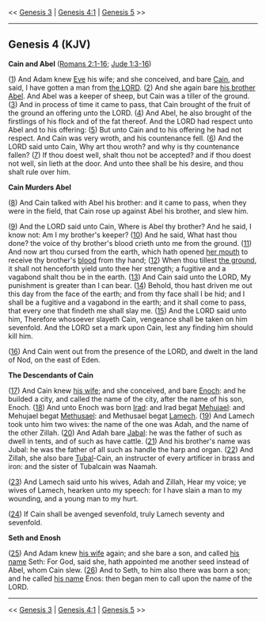 << [Genesis 3](/genesis/3) | [Genesis 4:1](http://biblehub.com/interlinear/genesis/4-1.htm) | [Genesis 5](/genesis/5) >>

---

## Genesis 4 (KJV)

**Cain and Abel** ([Romans 2:1-16](https://www.biblegateway.com/passage/?search=romans+2%3A1-16&version=KJV); [Jude 1:3-16](https://www.biblegateway.com/passage/?search=jude+1%3A3-16&version=KJV))

([1](http://biblehub.com/interlinear/genesis/4-1.htm)) And Adam knew [Eve](/keys/ATh-ChVH) his wife; and she conceived, and bare [Cain](/keys/ATh-QIN), and said, I have gotten a man from [the LORD](/keys/ATh-IHVH). ([2](http://biblehub.com/interlinear/genesis/4-2.htm)) And she again bare [his brother](/keys/ATh-AChIV) [Abel](/keys/ATh-HBL). And Abel was a keeper of sheep, but Cain was a tiller of the ground. ([3](http://biblehub.com/interlinear/genesis/4-3.htm)) And in process of time it came to pass, that Cain brought of the fruit of the ground an offering unto the LORD. ([4](http://biblehub.com/interlinear/genesis/4-4.htm)) And Abel, he also brought of the firstlings of his flock and of the fat thereof. And the LORD had respect unto Abel and to his offering: ([5](http://biblehub.com/interlinear/genesis/4-5.htm)) But unto Cain and to his offering he had not respect. And Cain was very wroth, and his countenance fell. ([6](http://biblehub.com/interlinear/genesis/4-6.htm)) And the LORD said unto Cain, Why art thou wroth? and why is thy countenance fallen? ([7](http://biblehub.com/interlinear/genesis/4-7.htm)) If thou doest well, shalt thou not be accepted? and if thou doest not well, sin lieth at the door. And unto thee shall be his desire, and thou shalt rule over him.

**Cain Murders Abel**

([8](http://biblehub.com/interlinear/genesis/4-8.htm)) And Cain talked with Abel his brother: and it came to pass, when they were in the field, that Cain rose up against Abel his brother, and slew him.

([9](http://biblehub.com/interlinear/genesis/4-9.htm)) And the LORD said unto Cain, Where is Abel thy brother? And he said, I know not: Am I my brother's keeper? ([10](http://biblehub.com/interlinear/genesis/4-10.htm)) And he said, What hast thou done? the voice of thy brother's blood crieth unto me from the ground. ([11](http://biblehub.com/interlinear/genesis/4-11.htm)) And now art thou cursed from the earth, which hath opened [her mouth](/keys/ATh-PIH) to receive thy brother's [blood](/keys/ATh-DMI) from thy hand; ([12](http://biblehub.com/interlinear/genesis/4-12.htm)) When thou tillest [the ground](/keys/ATh-HADMH), it shall not henceforth yield unto thee her strength; a fugitive and a vagabond shalt thou be in the earth. ([13](http://biblehub.com/interlinear/genesis/4-13.htm)) And Cain said unto the LORD, My punishment is greater than I can bear. ([14](http://biblehub.com/interlinear/genesis/4-14.htm)) Behold, thou hast driven me out this day from the face of the earth; and from thy face shall I be hid; and I shall be a fugitive and a vagabond in the earth; and it shall come to pass, that every one that findeth me shall slay me. ([15](http://biblehub.com/interlinear/genesis/4-15.htm)) And the LORD said unto him, Therefore whosoever slayeth Cain, vengeance shall be taken on him sevenfold. And the LORD set a mark upon Cain, lest any finding him should kill him.

([16](http://biblehub.com/interlinear/genesis/4-16.htm)) And Cain went out from the presence of the LORD, and dwelt in the land of Nod, on the east of Eden.

**The Descendants of Cain**

([17](http://biblehub.com/interlinear/genesis/4-17.htm)) And Cain knew [his wife](/keys/ATh-AShThV); and she conceived, and bare [Enoch](/keys/ATh-ChNVK): and he builded a city, and called the name of the city, after the name of his son, Enoch. ([18](http://biblehub.com/interlinear/genesis/4-18.htm)) And unto Enoch was born [Irad](/keys/ATh-OIRD): and Irad begat [Mehujael](/keys/ATh-MChVIAL): and Mehujael begat [Methusael](/keys/ATh-MThVShAL): and Methusael begat [Lamech](/keys/ATh-LMK). ([19](http://biblehub.com/interlinear/genesis/4-19.htm)) And Lamech took unto him two wives: the name of the one was Adah, and the name of the other Zillah. ([20](http://biblehub.com/interlinear/genesis/4-20.htm)) And Adah bare [Jabal](/keys/ATh-IBL): he was the father of such as dwell in tents, and of such as have cattle. ([21](http://biblehub.com/interlinear/genesis/4-21.htm)) And his brother's name was Jubal: he was the father of all such as handle the harp and organ. ([22](http://biblehub.com/interlinear/genesis/4-22.htm)) And Zillah, she also bare [Tubal](/keys/ATh-ThVBL)-Cain, an instructer of every artificer in brass and iron: and the sister of Tubalcain was Naamah.

([23](http://biblehub.com/interlinear/genesis/4-23.htm)) And Lamech said unto his wives, Adah and Zillah, Hear my voice; ye wives of Lamech, hearken unto my speech: for I have slain a man to my wounding, and a young man to my hurt.

([24](http://biblehub.com/interlinear/genesis/4-24.htm)) If Cain shall be avenged sevenfold, truly Lamech seventy and sevenfold.

**Seth and Enosh**

([25](http://biblehub.com/interlinear/genesis/4-25.htm)) And Adam knew [his wife](/keys/ATh-AShThV) again; and she bare a son, and called [his name](/keys/ATh-ShMV) Seth: For God, said she, hath appointed me another seed instead of Abel, whom Cain slew. ([26](http://biblehub.com/interlinear/genesis/4-26.htm)) And to Seth, to him also there was born a son; and he called [his name](/keys/ATh-ShMV) Enos: then began men to call upon the name of the LORD.

---

<< [Genesis 3](/genesis/3) | [Genesis 4:1](http://biblehub.com/interlinear/genesis/4-1.htm) | [Genesis 5](/genesis/5) >>
